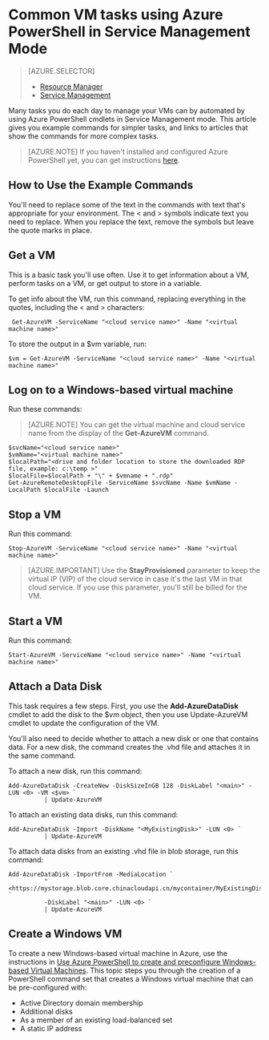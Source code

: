 <properties pageTitle="Common VM tasks using Service Management mode in Azure PowerShell" description="Gives you commands for common VM tasks using Service Management mode in Azure PowerShell" services="virtual-machines" documentationCenter="windows" authors="KBDAzure" manager="timlt" editor=""/>

<tags ms.service="virtual-machines" ms.date="04/22/2015" wacn.date=""/>

# Common VM tasks using Azure PowerShell in Service Management Mode

> [AZURE.SELECTOR]
> - [Resource Manager](virtual-machines-manage-powershell-resource-management)
> - [Service Management](virtual-machines-manage-powershell-service-management)

Many tasks you do each day to manage your VMs can by automated by using Azure PowerShell cmdlets in Service Management mode. This article gives you example commands for simpler tasks, and links to articles that show the commands for more complex tasks.

>[AZURE.NOTE] If you haven't installed and configured Azure PowerShell yet, you can get instructions [here](install-configure-powershell).

## How to Use the Example Commands
You'll need to replace some of the text in the commands with text that's appropriate for your environment. The < and > symbols indicate text you need to replace. When you replace the text, remove the symbols but leave the quote marks in place. 

## Get a VM
This is a basic task you'll use often. Use it to get information about a VM, perform tasks on a VM, or get output to store in a variable. 

To get info about the VM, run this command, replacing everything in the quotes, including the < and > characters:

     Get-AzureVM -ServiceName "<cloud service name>" -Name "<virtual machine name>"

To store the output in a $vm variable, run:

    $vm = Get-AzureVM -ServiceName "<cloud service name>" -Name "<virtual machine name>"

## Log on to a Windows-based virtual machine

Run these commands:

>[AZURE.NOTE] You can get the virtual machine and cloud service name from the display of the **Get-AzureVM** command.
>
	$svcName="<cloud service name>"
	$vmName="<virtual machine name>"
	$localPath="<drive and folder location to store the downloaded RDP file, example: c:\temp >"
	$localFile=$localPath + "\" + $vmname + ".rdp"
	Get-AzureRemoteDesktopFile -ServiceName $svcName -Name $vmName -LocalPath $localFile -Launch

## Stop a VM

Run this command:

    Stop-AzureVM -ServiceName "<cloud service name>" -Name "<virtual machine name>"

>[AZURE.IMPORTANT] Use the **StayProvisioned** parameter to keep the virtual IP (VIP) of the cloud service in case it's the last VM in that cloud service. If you use this parameter, you'll still be billed for the VM.

## Start a VM

Run this command:

    Start-AzureVM -ServiceName "<cloud service name>" -Name "<virtual machine name>"

## Attach a Data Disk
This task requires a few steps. First, you use the ****Add-AzureDataDisk**** cmdlet to add the disk to the $vm object, then you use Update-AzureVM cmdlet to update the configuration of the VM.

You'll also need to decide whether to attach a new disk or one that contains data. For a new disk, the command creates the .vhd file and attaches it in the same command.

To attach a new disk, run this command:

    Add-AzureDataDisk -CreateNew -DiskSizeInGB 128 -DiskLabel "<main>" -LUN <0> -VM <$vm> `
              | Update-AzureVM

To attach an existing data disks, run this command:

    Add-AzureDataDisk -Import -DiskName "<MyExistingDisk>" -LUN <0> `
              | Update-AzureVM

To attach data disks from an existing .vhd file in blob storage, run this command:

    Add-AzureDataDisk -ImportFrom -MediaLocation `
              "<https://mystorage.blob.core.chinacloudapi.cn/mycontainer/MyExistingDisk.vhd>" `
              -DiskLabel "<main>" -LUN <0> `
              | Update-AzureVM

## Create a Windows VM

To create a new Windows-based virtual machine in Azure, use the instructions in 
[Use Azure PowerShell to create and preconfigure Windows-based Virtual Machines](virtual-machines-ps-create-preconfigure-windows-vms). This topic steps you through the creation of a PowerShell command set that creates a Windows virtual machine that can be pre-configured with:

- Active Directory domain membership
- Additional disks
- As a member of an existing load-balanced set
- A static IP address

